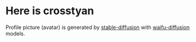 # Here is crosstyan

Profile picture (avatar) is generated by [stable-diffusion](https://github.com/CompVis/stable-diffusion) with [waifu-diffusion](https://github.com/harubaru/waifu-diffusion) models.
